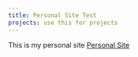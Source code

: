 ```yaml
---
title: Personal Site Test
projects: use this for projects
---
```


This is my personal site 
<a class="link" href="https://github.com/badbacon3/badbacon3.github.io" target="_blank">Personal Site</a>